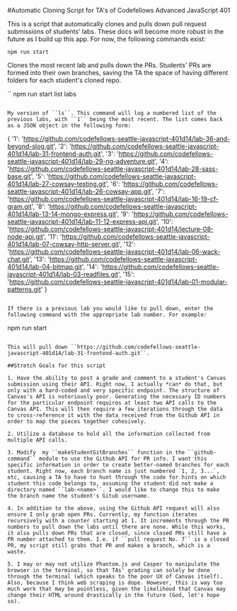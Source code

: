 #Automatic Cloning Script for TA's of Codefellows Advanced JavaScript 401

This is a script that automatically clones and pulls down pull request submissions of students' labs. These docs will become more robust in the future as I build up this app. For now, the following commands exist:

```
npm run start
```

Clones the most recent lab and pulls down the PRs. Students' PRs are formed into their own branches, saving the TA the space of having different folders for each student's cloned repo.

``
npm run start list labs
```

My version of ``ls``. This command will log a numbered list of the previous labs, with ``1`` being the most recent. The list comes back as a JSON object in the following form:

```
{ '1': 'https://github.com/codefellows-seattle-javascript-401d14/lab-36-and-beyond-slog.git',
 '2': 'https://github.com/codefellows-seattle-javascript-401d14/lab-31-frontend-auth.git',
 '3': 'https://github.com/codefellows-seattle-javascript-401d14/lab-29-ng-adventure.git',
 '4': 'https://github.com/codefellows-seattle-javascript-401d14/lab-28-sass-base.git',
 '5': 'https://github.com/codefellows-seattle-javascript-401d14/lab-27-cowsay-testing.git',
 '6': 'https://github.com/codefellows-seattle-javascript-401d14/lab-26-cowsay-app.git',
 '7': 'https://github.com/codefellows-seattle-javascript-401d14/lab-16-19-cf-gram.git',
 '8': 'https://github.com/codefellows-seattle-javascript-401d14/lab-13-14-mongo-express.git',
 '9': 'https://github.com/codefellows-seattle-javascript-401d14/lab-11-12-express-api.git',
 '10': 'https://github.com/codefellows-seattle-javascript-401d14/lecture-08-node-api.git',
 '11': 'https://github.com/codefellows-seattle-javascript-401d14/lab-07-cowsay-http-server.git',
 '12': 'https://github.com/codefellows-seattle-javascript-401d14/lab-06-wack-chat.git',
 '13': 'https://github.com/codefellows-seattle-javascript-401d14/lab-04-bitmap.git',
 '14': 'https://github.com/codefellows-seattle-javascript-401d14/lab-03-readfiles.git',
 '15': 'https://github.com/codefellows-seattle-javascript-401d14/lab-01-modular-patterns.git' }
 ```

 If there is a previous lab you would like to pull down, enter the following command with the appropriate lab number. For example:

 ```
 npm run start <number>
 ```

This will pull down ``https://github.com/codefellows-seattle-javascript-401d14/lab-31-frontend-auth.git``.

##Stretch Goals for this script

1. Have the ability to post a grade and comment to a student's Canvas submission using their API. Right now, I actually *can* do that, but only with a hard-coded and very specific endpoint. The structure of Canvas's API is notoriously poor. Generating the necessary ID numbers for the particular endpoint requires at least two API calls to the Canvas API. This will then require a few iterations through the data to cross-reference it with the data received from the Github API in order to map the pieces together cohesively.

2. Utilize a database to hold all the information collected from multiple API calls.

3. Modify  my ``makeStudentGitBranches`` function in the ``github-command`` module to use the Github API for PR info. I want this specific information in order to create better-named branches for each student. Right now, each branch name is just numbered `1, 2, 3...`, etc, causing a TA to have to hunt through the code for hints on which student this code belongs to, assuming the student did not make a directory named ``lab-<name>``. I would like to change this to make the branch name the student's Gitub username.

4. In addition to the above, using the Github API request will also ensure I only grab open PRs. Currently, my function iterates recursively with a counter starting at 1. It increments through the PR numbers to pull down the labs until there are none. While this works, it also pulls down PRs that are closed, since closed PRs still have a PR number attached to them. I.e. if ``pull request No. 7`` is a closed PR, my script still grabs that PR and makes a branch, which is a waste.

5. I may or may not utilize Phantom.js and Casper to manipulate the browser in the terminal, so that TAs' grading can solely be done through the terminal (which speaks to the poor UX of Canvas itself). Also, because I think web scraping is dope. However, this is way too much work that may be pointless, given the likelihood that Canvas may change their HTML around drastically in the future (God, let's hope so). 
